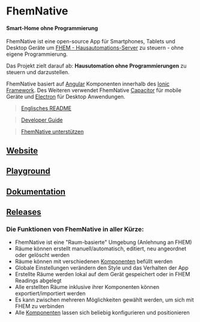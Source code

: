 # FhemNative
#### Smart-Home ohne Programmierung
FhemNative ist eine open-source App für Smartphones, Tablets und Desktop Geräte um [FHEM - Hausautomations-Server](https://fhem.de/) zu steuern - ohne eigene Programmierung.

Das Projekt zielt darauf ab: **Hausutomation ohne Programmierungen** zu steuern und darzustellen.

FhemNative basiert auf [Angular](https://angular.io/) Komponenten innerhalb des [Ionic Framework](https://ionicframework.com/).
Des Weiteren verwendet FhemNative [Capacitor](https://capacitorjs.com/) für mobile Geräte und [Electron](https://www.electronjs.org/) für Desktop Anwendungen.

> [Englisches README](https://github.com/Syrex-o/FHEMNative/blob/master/README_EN.md)

> [Developer Guide](http://fhemnative.de/doc/developer)

> [FhemNative unterstützen](https://www.paypal.com/pools/c/8gwg2amXDT)

## [Website](http://fhemnative.de)
## [Playground](http://fhemnative.de/playground)
## [Dokumentation](http://fhemnative.de/docs)

## [Releases](https://github.com/Syrex-o/FhemNative/releases)

### Die Funktionen von FhemNative in aller Kürze:
* FhemNative ist eine "Raum-basierte" Umgebung (Anlehnung an FHEM)
* Räume können erstellt manuell/automatisch, editiert, neu angeordnet oder gelöscht werden
* Räume können mit verschiedenen [Komponenten](http://fhemnative.de/components) befüllt werden
* Globale Einstellungen verändern den Style und das Verhalten der App
* Erstellte Räume werden lokal auf dem Gerät gespeichert oder in FHEM Readings abgelegt
* Alle erstellten Räume inklusive ihrer Komponenten können exportiert/importiert werden
* Es kann zwischen mehreren Möglichkeiten gewählt werden, um sich mit FHEM zu verbinden
* Alle [Komponenten](http://fhemnative.de/components) lassen sich beliebig konfigurieren und positionieren